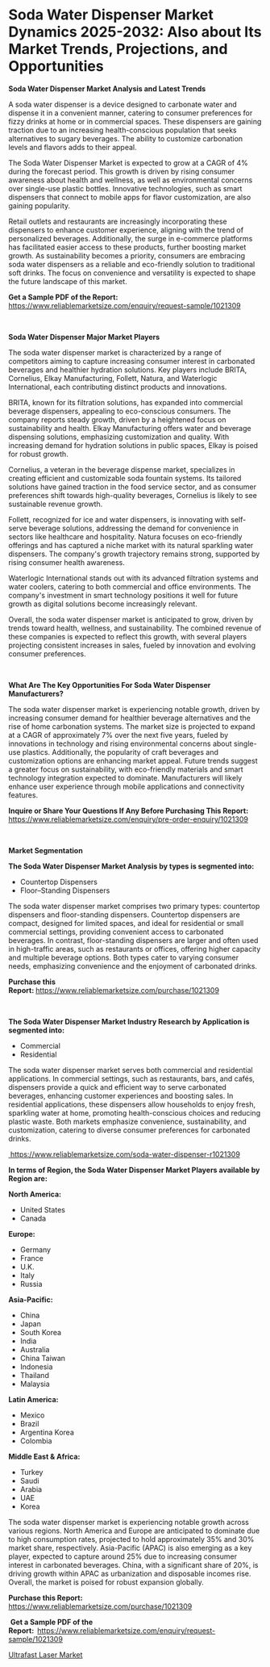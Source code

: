 <p><h1>Soda Water Dispenser Market Dynamics 2025-2032: Also about Its Market Trends, Projections, and Opportunities</h1></p><p><strong>Soda Water Dispenser Market Analysis and Latest Trends</strong></p>
<p><p>A soda water dispenser is a device designed to carbonate water and dispense it in a convenient manner, catering to consumer preferences for fizzy drinks at home or in commercial spaces. These dispensers are gaining traction due to an increasing health-conscious population that seeks alternatives to sugary beverages. The ability to customize carbonation levels and flavors adds to their appeal.</p><p>The Soda Water Dispenser Market is expected to grow at a CAGR of 4% during the forecast period. This growth is driven by rising consumer awareness about health and wellness, as well as environmental concerns over single-use plastic bottles. Innovative technologies, such as smart dispensers that connect to mobile apps for flavor customization, are also gaining popularity. </p><p>Retail outlets and restaurants are increasingly incorporating these dispensers to enhance customer experience, aligning with the trend of personalized beverages. Additionally, the surge in e-commerce platforms has facilitated easier access to these products, further boosting market growth. As sustainability becomes a priority, consumers are embracing soda water dispensers as a reliable and eco-friendly solution to traditional soft drinks. The focus on convenience and versatility is expected to shape the future landscape of this market.</p></p>
<p><strong>Get a Sample PDF of the Report:&nbsp;</strong> <a href="https://www.reliablemarketsize.com/enquiry/request-sample/1021309?utm_campaign=3248&utm_medium=2&utm_source=Github&utm_content=ia&utm_term=08042025&utm_id=soda-water-dispenser">https://www.reliablemarketsize.com/enquiry/request-sample/1021309</a></p>
<p>&nbsp;</p>
<p><strong>Soda Water Dispenser Major Market Players</strong></p>
<p><p>The soda water dispenser market is characterized by a range of competitors aiming to capture increasing consumer interest in carbonated beverages and healthier hydration solutions. Key players include BRITA, Cornelius, Elkay Manufacturing, Follett, Natura, and Waterlogic International, each contributing distinct products and innovations.</p><p>BRITA, known for its filtration solutions, has expanded into commercial beverage dispensers, appealing to eco-conscious consumers. The company reports steady growth, driven by a heightened focus on sustainability and health. Elkay Manufacturing offers water and beverage dispensing solutions, emphasizing customization and quality. With increasing demand for hydration solutions in public spaces, Elkay is poised for robust growth.</p><p>Cornelius, a veteran in the beverage dispense market, specializes in creating efficient and customizable soda fountain systems. Its tailored solutions have gained traction in the food service sector, and as consumer preferences shift towards high-quality beverages, Cornelius is likely to see sustainable revenue growth.</p><p>Follett, recognized for ice and water dispensers, is innovating with self-serve beverage solutions, addressing the demand for convenience in sectors like healthcare and hospitality. Natura focuses on eco-friendly offerings and has captured a niche market with its natural sparkling water dispensers. The company's growth trajectory remains strong, supported by rising consumer health awareness.</p><p>Waterlogic International stands out with its advanced filtration systems and water coolers, catering to both commercial and office environments. The company's investment in smart technology positions it well for future growth as digital solutions become increasingly relevant.</p><p>Overall, the soda water dispenser market is anticipated to grow, driven by trends toward health, wellness, and sustainability. The combined revenue of these companies is expected to reflect this growth, with several players projecting consistent increases in sales, fueled by innovation and evolving consumer preferences.</p></p>
<p>&nbsp;</p>
<p><strong>What Are The Key Opportunities For Soda Water Dispenser Manufacturers?</strong></p>
<p><p>The soda water dispenser market is experiencing notable growth, driven by increasing consumer demand for healthier beverage alternatives and the rise of home carbonation systems. The market size is projected to expand at a CAGR of approximately 7% over the next five years, fueled by innovations in technology and rising environmental concerns about single-use plastics. Additionally, the popularity of craft beverages and customization options are enhancing market appeal. Future trends suggest a greater focus on sustainability, with eco-friendly materials and smart technology integration expected to dominate. Manufacturers will likely enhance user experience through mobile applications and connectivity features.</p></p>
<p><strong>Inquire or Share Your Questions If Any Before Purchasing This Report:</strong> <a href="https://www.reliablemarketsize.com/enquiry/pre-order-enquiry/1021309?utm_campaign=3248&utm_medium=2&utm_source=Github&utm_content=ia&utm_term=08042025&utm_id=soda-water-dispenser">https://www.reliablemarketsize.com/enquiry/pre-order-enquiry/1021309</a></p>
<p>&nbsp;</p>
<p><strong>Market Segmentation</strong></p>
<p><strong>The Soda Water Dispenser Market Analysis by types is segmented into:</strong></p>
<p><ul><li>Countertop Dispensers</li><li>Floor–Standing Dispensers</li></ul></p>
<p><p>The soda water dispenser market comprises two primary types: countertop dispensers and floor-standing dispensers. Countertop dispensers are compact, designed for limited spaces, and ideal for residential or small commercial settings, providing convenient access to carbonated beverages. In contrast, floor-standing dispensers are larger and often used in high-traffic areas, such as restaurants or offices, offering higher capacity and multiple beverage options. Both types cater to varying consumer needs, emphasizing convenience and the enjoyment of carbonated drinks.</p></p>
<p><strong>Purchase this Report:&nbsp;</strong><a href="https://www.reliablemarketsize.com/purchase/1021309?utm_campaign=3248&utm_medium=2&utm_source=Github&utm_content=ia&utm_term=08042025&utm_id=soda-water-dispenser">https://www.reliablemarketsize.com/purchase/1021309</a></p>
<p>&nbsp;</p>
<p><strong>The Soda Water Dispenser Market Industry Research by Application is segmented into:</strong></p>
<p><ul><li>Commercial</li><li>Residential</li></ul></p>
<p><p>The soda water dispenser market serves both commercial and residential applications. In commercial settings, such as restaurants, bars, and cafés, dispensers provide a quick and efficient way to serve carbonated beverages, enhancing customer experiences and boosting sales. In residential applications, these dispensers allow households to enjoy fresh, sparkling water at home, promoting health-conscious choices and reducing plastic waste. Both markets emphasize convenience, sustainability, and customization, catering to diverse consumer preferences for carbonated drinks.</p></p>
<p><a href="https://www.reliablemarketsize.com/soda-water-dispenser-r1021309?utm_campaign=3248&utm_medium=2&utm_source=Github&utm_content=ia&utm_term=08042025&utm_id=soda-water-dispenser">&nbsp;https://www.reliablemarketsize.com/soda-water-dispenser-r1021309</a></p>
<p><strong>In terms of Region, the Soda Water Dispenser Market Players available by Region are:</strong></p>
<p>
    <p> <strong> North America: </strong>
        <ul>
            <li>United States</li>
            <li>Canada</li>
        </ul>
        </p> 
    <p> <strong> Europe: </strong>
        <ul>
            <li>Germany</li>
            <li>France</li>
            <li>U.K.</li>
            <li>Italy</li>
            <li>Russia</li>
        </ul>
        </p> 
    <p> <strong> Asia-Pacific: </strong>
        <ul>
            <li>China</li>
            <li>Japan</li>
            <li>South Korea</li>
            <li>India</li>
            <li>Australia</li>
            <li>China Taiwan</li>
            <li>Indonesia</li>
            <li>Thailand</li>
            <li>Malaysia</li>
        </ul>
        </p> 
    <p> <strong> Latin America: </strong>
        <ul>
            <li>Mexico</li>
            <li>Brazil</li>
            <li>Argentina Korea</li>
            <li>Colombia</li>
        </ul>
        </p> 
    <p> <strong> Middle East & Africa: </strong>
        <ul>
            <li>Turkey</li>
            <li>Saudi</li>
            <li>Arabia</li>
            <li>UAE</li>
            <li>Korea</li>
        </ul>
    </p>
    </p>
<p><p>The soda water dispenser market is experiencing notable growth across various regions. North America and Europe are anticipated to dominate due to high consumption rates, projected to hold approximately 35% and 30% market share, respectively. Asia-Pacific (APAC) is also emerging as a key player, expected to capture around 25% due to increasing consumer interest in carbonated beverages. China, with a significant share of 20%, is driving growth within APAC as urbanization and disposable incomes rise. Overall, the market is poised for robust expansion globally.</p></p>
<p><strong>Purchase this Report: </strong><a href="https://www.reliablemarketsize.com/purchase/1021309?utm_campaign=3248&utm_medium=2&utm_source=Github&utm_content=ia&utm_term=08042025&utm_id=soda-water-dispenser">https://www.reliablemarketsize.com/purchase/1021309</a></p>
<p>&nbsp;<strong>Get a Sample PDF of the Report:&nbsp;&nbsp;</strong><a href="https://www.reliablemarketsize.com/enquiry/request-sample/1021309?utm_campaign=3248&utm_medium=2&utm_source=Github&utm_content=ia&utm_term=08042025&utm_id=soda-water-dispenser">https://www.reliablemarketsize.com/enquiry/request-sample/1021309</a></p>
<p><strong></strong></p>
<p><p><a href="https://github.com/shamstirroc7/Market-Research-Report-List-1/blob/main/ultrafast-laser-market.md?utm_campaign=3248&utm_medium=2&utm_source=Github&utm_content=ia&utm_term=08042025&utm_id=soda-water-dispenser">Ultrafast Laser Market</a></p></p>